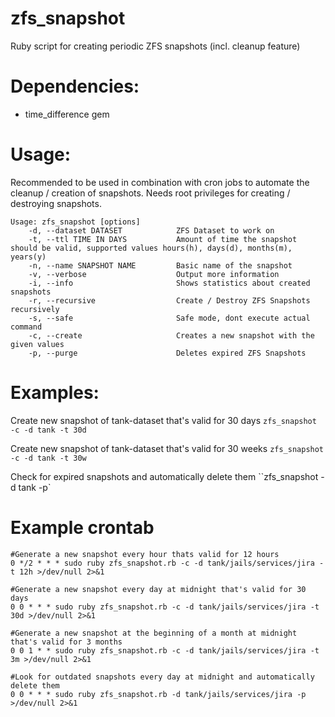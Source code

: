 # zfs_snapshot
Ruby script for creating periodic ZFS snapshots (incl. cleanup feature)

# Dependencies: 
- time_difference gem

# Usage: 
Recommended to be used in combination with cron jobs to automate the cleanup / creation of snapshots. 
Needs root privileges for creating / destroying snapshots.

```
Usage: zfs_snapshot [options]
    -d, --dataset DATASET            ZFS Dataset to work on
    -t, --ttl TIME IN DAYS           Amount of time the snapshot should be valid, supported values hours(h), days(d), months(m), years(y)
    -n, --name SNAPSHOT NAME         Basic name of the snapshot
    -v, --verbose                    Output more information
    -i, --info                       Shows statistics about created snapshots
    -r, --recursive                  Create / Destroy ZFS Snapshots recursively
    -s, --safe                       Safe mode, dont execute actual command
    -c, --create                     Creates a new snapshot with the given values
    -p, --purge                      Deletes expired ZFS Snapshots
```

# Examples: 

Create new snapshot of tank-dataset that's valid for 30 days
``zfs_snapshot -c -d tank -t 30d``

Create new snapshot of tank-dataset that's valid for 30 weeks
``zfs_snapshot -c -d tank -t 30w``

Check for expired snapshots and automatically delete them
``zfs_snapshot -d tank -p`

# Example crontab
```
#Generate a new snapshot every hour thats valid for 12 hours
0 */2 * * * sudo ruby zfs_snapshot.rb -c -d tank/jails/services/jira -t 12h >/dev/null 2>&1 

#Generate a new snapshot every day at midnight that's valid for 30 days
0 0 * * * sudo ruby zfs_snapshot.rb -c -d tank/jails/services/jira -t 30d >/dev/null 2>&1

#Generate a new snapshot at the beginning of a month at midnight that's valid for 3 months
0 0 1 * * sudo ruby zfs_snapshot.rb -c -d tank/jails/services/jira -t 3m >/dev/null 2>&1

#Look for outdated snapshots every day at midnight and automatically delete them
0 0 * * * sudo ruby zfs_snapshot.rb -d tank/jails/services/jira -p >/dev/null 2>&1
```